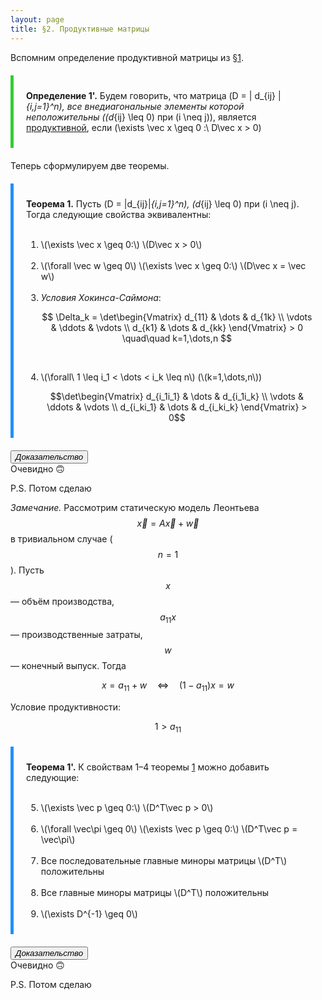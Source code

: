 ```yaml
---
layout: page
title: §2. Продуктивные матрицы
---
```



Вспомним определение продуктивной матрицы из <a href="../par_01">§1</a>.

<div style="border-left: 5px solid LimeGreen; padding: 10px 20px; margin: 20px 0">

<b>Определение 1'.</b> Будем говорить, что матрица \(D = \| d_{ij} \|_{i,j=1}^n\), все внедиагональные элементы которой неположительны (\(d_{ij} \leq 0\) при \(i \neq j\)), является <u>продуктивной</u>, если \(\exists \vec x \geq 0 :\ D\vec x > 0\)

</div>

Теперь сформулируем две теоремы.

<div id="th1" style="border-left: 5px solid DodgerBlue; padding: 10px 20px; margin: 20px 0">

<b>Теорема 1.</b> Пусть \(D = \|d_{ij}\|_{i,j=1}^n\), \(d_{ij} \leq 0\) при \(i \neq j\). Тогда следующие свойства эквивалентны: <br> <br>
<ol>
<li> \(\exists \vec x \geq 0:\) \(D\vec x > 0\) </li> <br>
 
<li> \(\forall \vec w \geq 0\) \(\exists \vec x \geq 0:\) \(D\vec x = \vec w\) </li> <br>
 
<li> <i>Условия Хокинса-Саймона</i>: 
    
$$ \Delta_k = \det\begin{Vmatrix}
d_{11} & \dots & d_{1k} \\
\vdots & \ddots & \vdots \\
d_{k1} & \dots & d_{kk}
\end{Vmatrix} > 0 \quad\quad k=1,\dots,n $$ </li> <br>

<li> \(\forall\ 1 \leq i_1 < \dots < i_k \leq n\) (\(k=1,\dots,n\)) 

$$\det\begin{Vmatrix}
d_{i_1i_1} & \dots & d_{i_1i_k} \\
\vdots & \ddots & \vdots \\
d_{i_ki_1} & \dots & d_{i_ki_k}
\end{Vmatrix} > 0$$ </li>
</ol>
</div>

<div>
<button class="proofbtn"><i>Доказательство</i></button>
<div class="proof">
  Очевидно 🙃
  
  P.S. Потом сделаю
</div>
</div>

*Замечание.* Рассмотрим статическую модель Леонтьева $$\vec x = A\vec x + \vec w$$ в тривиальном случае ($$n=1$$). Пусть $$x$$ &mdash; объём производства, $$a_{11}x$$ &mdash; производственные затраты, $$w$$ &mdash; конечный выпуск. Тогда

$$x = a_{11} + w \quad \Leftrightarrow \quad (1-a_{11})x = w$$

Условие продуктивности:

$$1 > a_{11}$$

<div style="border-left: 5px solid DodgerBlue; padding: 10px 20px; margin: 20px 0">

<b>Теорема 1'.</b> К свойствам 1&ndash;4 теоремы <a href="#th1">1</a> можно добавить следующие: <br> <br>
<ol start="5">
<li> \(\exists \vec p \geq 0:\) \(D^T\vec p > 0\) </li> <br>
 
<li> \(\forall \vec\pi \geq 0\) \(\exists \vec p \geq 0:\) \(D^T\vec p = \vec\pi\) </li> <br>

<li> Все последовательные главные миноры матрицы \(D^T\) положительны </li> <br>

<li> Все главные миноры матрицы \(D^T\) положительны </li> <br>

<li> \(\exists D^{-1} \geq 0\) </li>
</ol>
</div>

<div>
<button class="proofbtn"><i>Доказательство</i></button>
<div class="proof">
  Очевидно 🙃
  
  P.S. Потом сделаю
</div>
</div>
